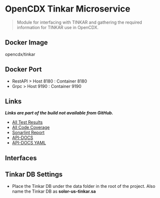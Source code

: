 # OpenCDX Tinkar Microservice
> Module for interfacing with TINKAR and gathering the required information
> for TINKAR use in OpenCDX.

## Docker Image
opencdx/tinkar

## Docker Port
- RestAPI > Host 8180 : Container 8180
- Grpc > Host 9190 : Container 9190

## Links
_**Links are part of the build not available from GitHub.**_
- [All Test Results](build/reports/tests/test/index.html)
- [All Code Coverage](build/reports/jacoco/test/html/index.html)
- [Sonarlint Report](build/reports/sonarlint/sonarlintMain.html)
- [API-DOCS](http://localhost:8180/api-docs)
- [API-DOCS YAML](http://localhost:8180/api-docs.yaml)
## Interfaces

## Tinkar DB Settings
- Place the Tinkar DB under the data folder in the root of the project. Also name the Tinkar DB as **solor-us-tinkar.sa** 